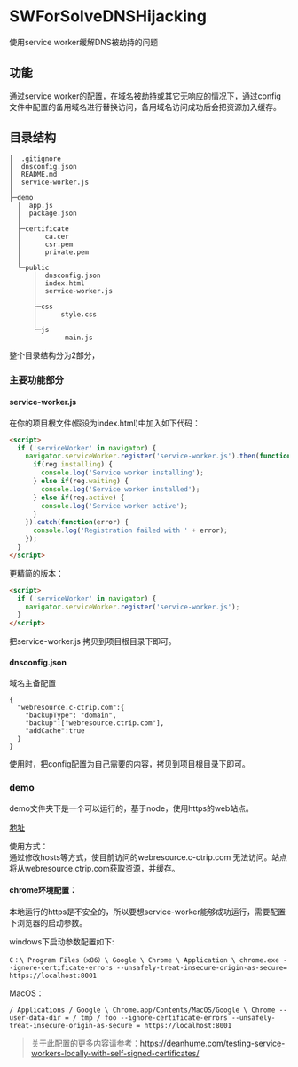 # SWForSolveDNSHijacking
使用service worker缓解DNS被劫持的问题

## 功能
通过service worker的配置，在域名被劫持或其它无响应的情况下，通过config文件中配置的备用域名进行替换访问，备用域名访问成功后会把资源加入缓存。

## 目录结构
```
│  .gitignore
│  dnsconfig.json
│  README.md
│  service-worker.js
│
├─demo
  │  app.js
  │  package.json
  │
  ├─certificate
  │      ca.cer
  │      csr.pem
  │      private.pem
  │
  └─public
      │  dnsconfig.json
      │  index.html
      │  service-worker.js
      │
      ├─css
      │      style.css
      │
      └─js
              main.js
```
整个目录结构分为2部分，

### 主要功能部分

#### service-worker.js

在你的项目根文件(假设为index.html)中加入如下代码：
```html
<script>
  if ('serviceWorker' in navigator) {
    navigator.serviceWorker.register('service-worker.js').then(function(reg) {
      if(reg.installing) {
        console.log('Service worker installing');
      } else if(reg.waiting) {
        console.log('Service worker installed');
      } else if(reg.active) {
        console.log('Service worker active');
      }
    }).catch(function(error) {
      console.log('Registration failed with ' + error);
    });
  }
</script>
```
更精简的版本：
```html
<script>
  if ('serviceWorker' in navigator) {
    navigator.serviceWorker.register('service-worker.js');
  }
</script>
```

把service-worker.js 拷贝到项目根目录下即可。

#### dnsconfig.json
域名主备配置
```
{
  "webresource.c-ctrip.com":{
    "backupType": "domain",
    "backup":["webresource.ctrip.com"],
    "addCache":true
  }
}
```
使用时，把config配置为自己需要的内容，拷贝到项目根目录下即可。

### demo
demo文件夹下是一个可以运行的，基于node，使用https的web站点。

[地址](https://zj-john.github.io/RelieveDNSHijackingbySW/demo/public/index.html)

使用方式：  
通过修改hosts等方式，使目前访问的webresource.c-ctrip.com 无法访问。站点将从webresource.ctrip.com获取资源，并缓存。

#### chrome环境配置：  
本地运行的https是不安全的，所以要想service-worker能够成功运行，需要配置下浏览器的启动参数。

windows下启动参数配置如下:
```
C：\ Program Files（x86）\ Google \ Chrome \ Application \ chrome.exe --ignore-certificate-errors --unsafely-treat-insecure-origin-as-secure= https://localhost:8001
```

MacOS：
```
/ Applications / Google \ Chrome.app/Contents/MacOS/Google \ Chrome --user-data-dir = / tmp / foo --ignore-certificate-errors --unsafely-treat-insecure-origin-as-secure = https://localhost:8001
```

> 关于此配置的更多内容请参考：https://deanhume.com/testing-service-workers-locally-with-self-signed-certificates/
